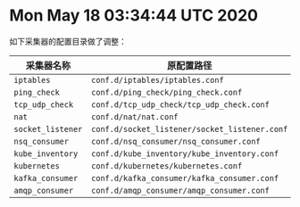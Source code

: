 # Mon May 18 03:34:44 UTC 2020

如下采集器的配置目录做了调整：

|采集器名称  | 原配置路径 | 新配置路径 |
| ----       | ------     | --------   |
|`iptables`  | `conf.d/iptables/iptables.conf` | `confd/network/iptables.conf` |
|`ping_check`| `conf.d/ping_check/ping_check.conf` | `conf.d/network/ping_check.conf` |
|`tcp_udp_check`| `conf.d/tcp_udp_check/tcp_udp_check.conf` | `conf.d/network/tcp_udp_check.conf` |
|`nat`       | `conf.d/nat/nat.conf` | `conf.d/network/nat.conf` |
|`socket_listener` | `conf.d/socket_listener/socket_listener.conf` | `conf.d/network/socket_listener.conf` |
|`nsq_consumer`| `conf.d/nsq_consumer/nsq_consumer.conf` | `conf.d/nsq/nsq_consumer.conf` |
|`kube_inventory`| `conf.d/kube_inventory/kube_inventory.conf` | `conf.d/k8s/kube_inventory.conf` |
|`kubernetes`| `conf.d/kubernetes/kubernetes.conf` | `conf.d/k8s/kubernetes.conf`
|`kafka_consumer`| `conf.d/kafka_consumer/kafka_consumer.conf` | `conf.d/kafka/kafka_consumer.conf` |
|`amqp_consumer`| `conf.d/amqp_consumer/amqp_consumer.conf` | `conf.d/amqp/amqp_consumer.conf` |
